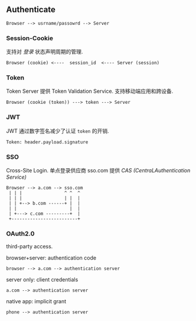 ## Authenticate 

```
Browser --> usrname/passowrd --> Server 
```

### Session-Cookie 

支持对 *登录* 状态声明周期的管理.
```
Browser (cookie) <----  session_id  <---- Server (session)
```

### Token 

Token Server 提供 Token Validation Service. 支持移动端应用和跨设备.

```
Browser (cookie (token)) ---> token ---> Server 
```

### JWT 

JWT 通过数字签名减少了认证 `token` 的开销.

```
Token: header.payload.signature
```

### SSO

Cross-Site Login. 单点登录供应商 sso.com 提供 *CAS (CentraLAuthentication Service)*

```
Browser --> a.com --> sso.com 
 | | |                ^ ^  ^
 | | |                | |  |
 | | +--> b.com ------+ |  |
 | |                    |  |
 | +---> c.com ---------+  |
 +-------------------------+
```

### OAuth2.0

third-party access. 

browser+server: authentication code
```
browser --> a.com --> authentication server 
```

server only: client credentials
```
a.com --> authentication server
```

native app: implicit grant
```
phone --> authentication server 
```

